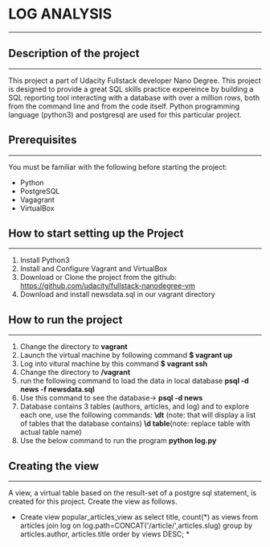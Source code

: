 # LOG ANALYSIS
--------------
## Description of the project
-----------------------------

This project a part of Udacity Fullstack developer Nano Degree. 
This project is designed to provide a great SQL skills practice expereince by building a SQL reporting tool interacting with a database with over a million rows, both from the command line and from the code itself. Python programming language (python3) and postgresql are used for this particular project. 


## Prerequisites
----------------

You must be familiar with the following before starting the project:

*	Python
*	PostgreSQL
*	Vagagrant
*	VirtualBox

## How to start setting up the Project
---------------------------------------

1.	Install Python3
2.	Install and Configure Vagrant and VirtualBox 
3.	Download or Clone the project from the github: 
    https://github.com/udacity/fullstack-nanodegree-vm
4.	Download and install newsdata.sql in our vagrant directory

## How to run the project
-------------------------

1.	Change the directory to **vagrant**
2.	Launch the virtual machine by following command
    **$ vagrant up**
3.  Log into vitural machine by this command
	**$ vagrant ssh**
4.	Change the directory to **/vagrant**
5.	run the following command to load the data in local database
    **psql -d news -f newsdata.sql**
6.  Use this command to see the database-> **psql -d news**
7.  Database contains 3 tables (authors, articles, and log) and to explore 
    each one, use the following commands:
    **\dt** (note: that will display a list of tables that the database contains)
    **\d table**(note: replace table with actual table name)
8.  Use the below command to run the program
    **python log.py**

## Creating the view
---------------------

A view, a virtual table based on the result-set of a postgre sql statement, is created for this project.
Create the view as follows.

* Create view popular_articles_view as select title, count(*) as views from articles join log on log.path=CONCAT('/article/',articles.slug) group by articles.author, articles.title order by views DESC; *



